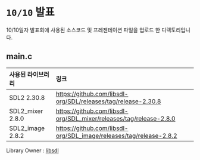# `10/10` 발표
10/10일자 발표회에 사용된 소스코드 및 프레젠테이션 파일을 업로드 한 디렉토리입니다.

## main.c

|사용된 라이브러리|링크|
|:---|:---|
|SDL2 2.30.8|https://github.com/libsdl-org/SDL/releases/tag/release-2.30.8|
|SDL2_mixer 2.8.0|https://github.com/libsdl-org/SDL_mixer/releases/tag/release-2.8.0|
|SDL2_image 2.8.2|https://github.com/libsdl-org/SDL_image/releases/tag/release-2.8.2|

Library Owner : [libsdl](https://github.com/libsdl-org)




